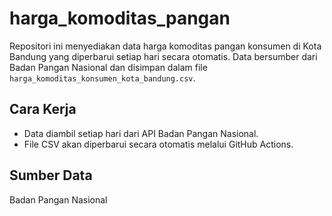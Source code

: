 # harga_komoditas_pangan

Repositori ini menyediakan data harga komoditas pangan konsumen di Kota Bandung yang diperbarui setiap hari secara otomatis. Data bersumber dari Badan Pangan Nasional dan disimpan dalam file `harga_komoditas_konsumen_kota_bandung.csv`.

## Cara Kerja

- Data diambil setiap hari dari API Badan Pangan Nasional.
- File CSV akan diperbarui secara otomatis melalui GitHub Actions.

## Sumber Data

Badan Pangan Nasional
